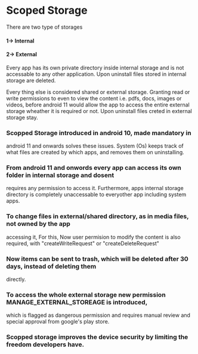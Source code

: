 # Scoped Storage

There are two type of storages


#### 1-> Internal

#### 2-> External

Every app has its own private directory inside internal storage and is
not accessable to any other application. Upon uninstall files stored
in internal storage are deleted.

Every thing else is considered shared or external storage. Granting read
or write permissions to even to view the content i.e. pdfs, docs, images
or videos, before android 11 would allow the app to access the entire
external storage wheather it is required or not. Upon uninstall files
creted in external storage stay.

### Scopped Storage introduced in android 10, made mandatory in
android 11 and onwards solves these issues. System (Os) keeps track of
what files are created by which apps, and removes
them on uninstalling.

### From android 11 and onwords every app can access its own folder in internal storage and dosent
requires any permission to access it. Furthermore, apps internal storage directory is completely
unaccessable to everyother app including system apps.
### To change files in external/shared directory, as in media files, not owned by the app
accessing it, For this, Now user permision to modify the content is also required,
with "createWriteRequest" or "createDeleteRequest"

### Now items can be sent to trash, which will be deleted after 30 days, instead of deleting them
directly.

### To access the whole external storage new permission MANAGE_EXTERNAL_STOREAGE is introduced,
which is flagged as dangerous permission and requires manual review and special approval
from google's play store.

### Scopped storage improves the device security by limiting the freedom developers have.